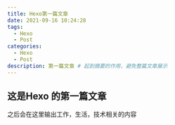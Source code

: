 ```yaml
---
title: Hexo第一篇文章
date: 2021-09-16 10:24:28
tags: 
  - Hexo
  - Post
categories:
  - Hexo
  - Post
description: 第一篇文章 # 起到摘要的作用，避免整篇文章展示
---
```


## 这是Hexo 的第一篇文章

之后会在这里输出工作，生活，技术相关的内容
